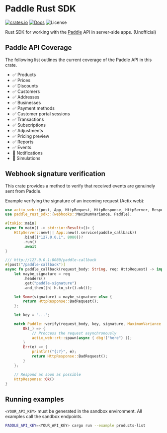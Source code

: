 # Paddle Rust SDK

[![crates.io](https://img.shields.io/crates/v/paddle-rust-sdk?label=latest)](https://crates.io/crates/paddle-rust-sdk)
[![Docs](https://docs.rs/paddle-rust-sdk/badge.svg)](https://docs.rs/paddle-rust-sdk)
![License](https://img.shields.io/crates/l/paddle-rust-sdk.svg)

Rust SDK for working with the [Paddle](https://www.paddle.com/) API in server-side apps. (Unofficial)

## Paddle API Coverage

The following list outlines the current coverage of the Paddle API in this crate.

- ✅ Products
- ✅ Prices
- ✅ Discounts
- ✅ Customers
- ✅ Addresses
- ✅ Businesses
- ✅ Payment methods
- ✅ Customer portal sessions
- ✅ Transactions
- ✅ Subscriptions
- ✅ Adjustments
- ✅ Pricing preview
- ✅ Reports
- ✅ Events
- 🚧 Notifications
- 🚧 Simulations

## Webhook signature verification

This crate provides a method to verify that received events are genuinely sent from Paddle.

Example verifying the signature of an incoming request (Actix web):

```rust
use actix_web::{post, App, HttpRequest, HttpResponse, HttpServer, Responder};
use paddle_rust_sdk::{webhooks::MaximumVariance, Paddle};

#[tokio::main]
async fn main() -> std::io::Result<()> {
    HttpServer::new(|| App::new().service(paddle_callback))
        .bind(("127.0.0.1", 8080))?
        .run()
        .await
}

/// http://127.0.0.1:8080/paddle-callback
#[post("/paddle-callback")]
async fn paddle_callback(request_body: String, req: HttpRequest) -> impl Responder {
    let maybe_signature = req
        .headers()
        .get("paddle-signature")
        .and_then(|h| h.to_str().ok());

    let Some(signature) = maybe_signature else {
        return HttpResponse::BadRequest();
    };

    let key = "...";

    match Paddle::verify(request_body, key, signature, MaximumVariance::default()) {
        Ok(_) => {
            // Proccess the request asynchronously
            actix_web::rt::spawn(async { dbg!("here") });
        }
        Err(e) => {
            println!("{:?}", e);
            return HttpResponse::BadRequest();
        }
    };

    // Respond as soon as possible
    HttpResponse::Ok()
}

```

## Running examples

`<YOUR_API_KEY>` must be generated in the sandbox environment. All examples call the sandbox endpoints.

```bash
PADDLE_API_KEY=<YOUR_API_KEY> cargo run --example products-list
```
